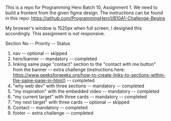 This is a repo for Programming Hero Batch 10, Assignment 1. We need to build a frontent from the given figma design. The instructions can be found in this repo: https://github.com/ProgrammingHero1/B10A1-Challenge-Begins

My browser's window is 1520px when full screen, I designed this accordingly. This assignment is not responsive.

Section No -- Priority -- Status

1. nav -- optional -- skipped
2. hero/banner -- mandatory -- completed
3. linking same page "contact" section to the "contact with me button" from the banner -- extra challenge (instructions here: https://www.geeksforgeeks.org/how-to-create-links-to-sections-within-the-same-page-in-html/) -- completed
4. "why web dev" with three sections -- mandatory -- completed
5. "my inspiration" with the embedded video -- mandatory -- completed
6. "my current target" with three cards -- mandatory -- completed
7. "my next target" with three cards -- optional -- skipped
8. Contact -- mandatory -- completed
9. footer -- extra challenge -- completed